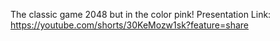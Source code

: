The classic game 2048 but in the color pink!
Presentation Link: https://youtube.com/shorts/30KeMozw1sk?feature=share

